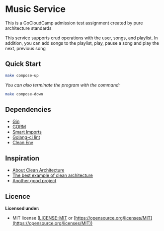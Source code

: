 # Music Service
This is a GoCloudCamp admission test assignment created by pure architecture standards

This service supports crud operations with the user, songs, and playlist. In addition, you can add songs to the playlist, play, pause a song and play the next, previous song


## Quick Start
```bash
make compose-up
```

*You can also terminate the program with the command:*
```bash
make compose-down
```


## Dependencies
- [Gin](https://gin-gonic.com/)
- [GORM](https://gorm.io/)
- [Smart Imports](https://github.com/pav5000/smartimports)
- [Golang-ci lint](https://golangci-lint.run/)
- [Clean Env](https://github.com/ilyakaznacheev/cleanenv)


## Inspiration
- [About Clean Architecture](https://github.com/golang-standards/project-layout)
- [The best example of clean architecture](https://github.com/evrone/go-clean-template)
- [Another good project](https://github.com/AleksK1NG/Go-Clean-Architecture-REST-API)


## Licence
**Licensed under:**
- MIT license ([LICENSE-MIT](https://github.com/seanmonstar/httparse/blob/master/LICENSE-MIT) or [https://opensource.org/licenses/MIT](https://opensource.org/licenses/MIT))

